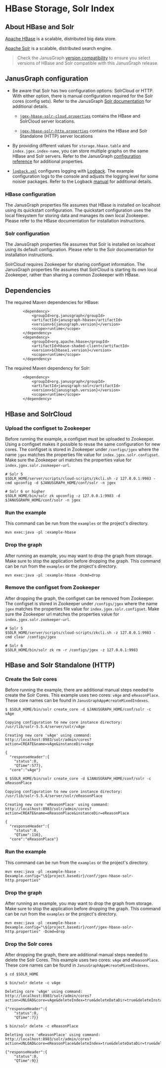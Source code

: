 # HBase Storage, Solr Index

## About HBase and Solr

[Apache HBase](https://hbase.apache.org/) is a scalable, distributed big data
store.

[Apache Solr](https://lucene.apache.org/solr/) is a scalable, distributed
search engine.

> Check the JanusGraph [version compatibility](https://docs.janusgraph.org/changelog/#version-compatibility)
to ensure you select versions of HBase and Solr compatible with this
JanusGraph release.

## JanusGraph configuration

* Be aware that Solr has two configuration options: SolrCloud or HTTP. With
either option, there is manual configuration required for the Solr cores (config
sets). Refer to the JanusGraph [Solr documentation](https://docs.janusgraph.org/index-backend/solr/)
for additional details.

    * [`jgex-hbase-solr-cloud.properties`](conf/jgex-hbase-solr-cloud.properties)
    contains the HBase and SolrCloud server locations.

    * [`jgex-hbase-solr-http.properties`](conf/jgex-hbase-solr-http.properties)
    contains the HBase and Solr Standalone (HTTP) server locations

* By providing different values for `storage.hbase.table` and `index.jgex.index-name`,
you can store multiple graphs on the same HBase and Solr servers. Refer to
the JanusGraph [configuration reference](https://docs.janusgraph.org/basics/configuration-reference/)
for additional properties.

* [`logback.xml`](conf/logback.xml) configures logging with [Logback](https://logback.qos.ch/).
The example configuration logs to the console and adjusts the logging level
for some noisier packages. Refer to the Logback [manual](https://logback.qos.ch/manual/index.html)
for additional details.

### HBase configuration

The JanusGraph properties file assumes that HBase is installed on localhost
using its quickstart configuration. The quickstart configuration uses the
local filesystem for storing data and manages its own local Zookeeper. Please
refer to the HBase documentation for installation instructions.

### Solr configuration

The JanusGraph properties file assumes that Solr is installed on localhost
using its default configuration. Please refer to the Solr documentation for
installation instructions.

SolrCloud requires Zookeeper for sharing configset information. The JanusGraph
properties file assumes that SolrCloud is starting its own local Zookeeper,
rather than sharing a common Zookeeper with HBase.

## Dependencies

The required Maven dependencies for HBase:

```
        <dependency>
            <groupId>org.janusgraph</groupId>
            <artifactId>janusgraph-hbase</artifactId>
            <version>${janusgraph.version}</version>
            <scope>runtime</scope>
        </dependency>
        <dependency>
            <groupId>org.apache.hbase</groupId>
            <artifactId>hbase-shaded-client</artifactId>
            <version>${hbase1.version}</version>
            <scope>runtime</scope>
        </dependency>
```

The required Maven dependency for Solr:

```
        <dependency>
            <groupId>org.janusgraph</groupId>
            <artifactId>janusgraph-solr</artifactId>
            <version>${janusgraph.version}</version>
            <scope>runtime</scope>
        </dependency>
```

## HBase and SolrCloud

### Upload the configset to Zookeeper

Before running the example, a configset must be uploaded to Zookeeper.
Using a configset makes it possible to reuse the same configuration for new
cores. The configset is stored in Zookeeper under `/configs/jgex` where the
name `jgex` matches the properties file value for `index.jgex.solr.configset`.
Make sure the Zookeeper url matches the properties value for `index.jgex.solr.zookeeper-url`.

```
# Solr 5
$SOLR_HOME/server/scripts/cloud-scripts/zkcli.sh -z 127.0.0.1:9983 -cmd upconfig -d $JANUSGRAPH_HOME/conf/solr -n jgex

# Solr 6 or higher
$SOLR_HOME/bin/solr zk upconfig -z 127.0.0.1:9983 -d $JANUSGRAPH_HOME/conf/solr -n jgex
```

### Run the example

This command can be run from the `examples` or the project's directory.

```
mvn exec:java -pl :example-hbase
```

### Drop the graph

After running an example, you may want to drop the graph from storage. Make
sure to stop the application before dropping the graph. This command can be
run from the `examples` or the project's directory.

```
mvn exec:java -pl :example-hbase -Dcmd=drop
```

### Remove the configset from Zookeeper

After dropping the graph, the configset can be removed from Zookeeper.
The configset is stored in Zookeeper under `/configs/jgex` where the name
`jgex` matches the properties file value for `index.jgex.solr.configset`.
Make sure the Zookeeper url matches the properties value for `index.jgex.solr.zookeeper-url`.

```
# Solr 5
$SOLR_HOME/server/scripts/cloud-scripts/zkcli.sh -z 127.0.0.1:9983 -cmd clear /configs/jgex

# Solr 6
$SOLR_HOME/bin/solr zk rm -r /configs/jgex -z 127.0.0.1:9983
```


## HBase and Solr Standalone (HTTP)

### Create the Solr cores

Before running the example, there are additional manual steps needed to create
the Solr Cores. This example uses two cores: `vAge` and `eReasonPlace`. These
core names can be found in `JanusGraphApp#createMixedIndexes`.

```
$ $SOLR_HOME/bin/solr create_core -d $JANUSGRAPH_HOME/conf/solr -c vAge

Copying configuration to new core instance directory:
/usr/lib/solr-5.5.4/server/solr/vAge

Creating new core 'vAge' using command:
http://localhost:8983/solr/admin/cores?action=CREATE&name=vAge&instanceDir=vAge

{
  "responseHeader":{
    "status":0,
    "QTime":577},
  "core":"vAge"}

$ $SOLR_HOME/bin/solr create_core -d $JANUSGRAPH_HOME/conf/solr -c eReasonPlace

Copying configuration to new core instance directory:
/usr/lib/solr-5.5.4/server/solr/eReasonPlace

Creating new core 'eReasonPlace' using command:
http://localhost:8983/solr/admin/cores?action=CREATE&name=eReasonPlace&instanceDir=eReasonPlace

{
  "responseHeader":{
    "status":0,
    "QTime":116},
  "core":"eReasonPlace"}
```

### Run the example

This command can be run from the `examples` or the project's directory.

```
mvn exec:java -pl :example-hbase -Dexample.config="\${project.basedir}/conf/jgex-hbase-solr-http.properties"
```

### Drop the graph

After running an example, you may want to drop the graph from storage. Make
sure to stop the application before dropping the graph. This command can be
run from the `examples` or the project's directory.

```
mvn exec:java -pl :example-hbase -Dexample.config="\${project.basedir}/conf/jgex-hbase-solr-http.properties" -Dcmd=drop
```

### Drop the Solr cores

After dropping the graph, there are additional manual steps needed to delete
the Solr Cores. This example uses two cores: `vAge` and `eReasonPlace`. These
core names can be found in `JanusGraphApp#createMixedIndexes`.

```
$ cd $SOLR_HOME

$ bin/solr delete -c vAge

Deleting core 'vAge' using command:
http://localhost:8983/solr/admin/cores?action=UNLOAD&core=vAge&deleteIndex=true&deleteDataDir=true&deleteInstanceDir=true

{"responseHeader":{
    "status":0,
    "QTime":7}}

$ bin/solr delete -c eReasonPlace

Deleting core 'eReasonPlace' using command:
http://localhost:8983/solr/admin/cores?action=UNLOAD&core=eReasonPlace&deleteIndex=true&deleteDataDir=true&deleteInstanceDir=true

{"responseHeader":{
    "status":0,
    "QTime":9}}
```
